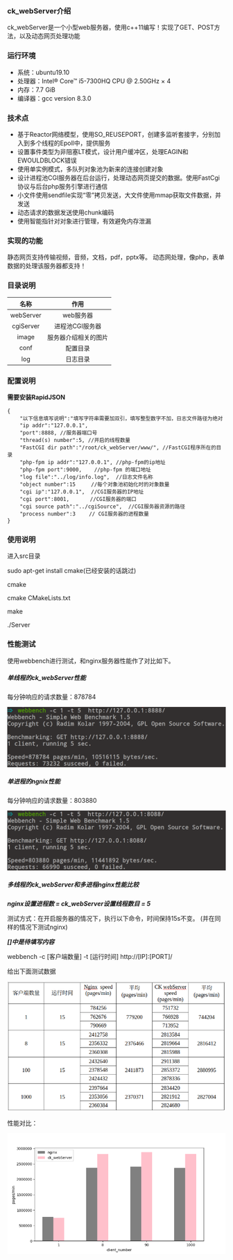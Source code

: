 ### ck_webServer介绍

ck_webServer是一个小型web服务器，使用c++11编写！实现了GET、POST方法，以及动态网页处理功能

### 运行环境

- 系统：ubuntu19.10
- 处理器：Intel® Core™ i5-7300HQ CPU @ 2.50GHz × 4
- 内存：7.7 GiB
- 编译器：gcc version 8.3.0

### 技术点

- 基于Reactor网络模型，使用SO_REUSEPORT，创建多监听套接字，分别加入到多个线程的Epoll中，提供服务
- 设置事件类型为非阻塞LT模式，设计用户缓冲区，处理EAGIN和EWOULDBLOCK错误
- 使用单实例模式，多队列对象池为新来的连接创建对象
- 设计进程池CGI服务器在后台运行，处理动态网页提交的数据。使用FastCgi协议与后台php服务引擎进行通信
- 小文件使用sendfile实现“零”拷贝发送，大文件使用mmap获取文件数据，并发送
- 动态请求的数据发送使用chunk编码
- 使用智能指针对对象进行管理，有效避免内存泄漏

### 实现的功能

静态网页支持传输视频，音频，文档，pdf，pptx等。
动态网处理，像php，表单数据的处理该服务器都支持！

### 目录说明

|名称|作用|
|:---:|:---:|
|webServer|web服务器|
|cgiServer|进程池CGI服务器|
|image|服务器介绍相关的图片|
|conf|配置目录|
|log|日志目录|

### 配置说明

**需要安装RapidJSON**

```
{
    "以下信息填写说明":"填写字符串需要加双引，填写整型数字不加，日志文件路径为绝对
    "ip addr":"127.0.0.1",
    "port":8888, //服务器端口号
    "thread(s) number":5, //开启的线程数量
    "FastCGI dir path":"/root/ck_webServer/www/", //FastCGI程序所在的目录
    "php-fpm ip addr":"127.0.0.1", //php-fpm的ip地址
    "php-fpm port":9000,    //php-fpm 的端口地址
    "log file":"../log/info.log",  //日志文件名称
    "object number":15     //每个对象池初始化时的对象数量
    "cgi ip":"127.0.0.1",  //CGI服务器的IP地址
    "cgi port":8001, 　    //CGI服务器的端口
    "cgi source path":"../cgiSource",  //CGI服务器资源的路径
    "process number":3　　 // CGI服务器的进程数量
}
```

### 使用说明

进入src目录

sudo apt-get install cmake(已经安装的话跳过)

cmake

cmake CMakeLists.txt

make

./Server

### 性能测试

使用webbench进行测试，和nginx服务器性能作了对比如下。

##### 单线程的ck\_webServer性能

每分钟响应的请求数量：878784

![a](image/dan_xian_cheng_ck.png)

##### 单进程的ngnix性能

每分钟响应的请求数量：803880 

![a](image/dan_xian_cheng_nginx.png)


##### 多线程的ck_webServer和多进程nginx性能比较

***nginx设置进程数 = ck_webServer设置线程数目 = 5***

测试方式：在开启服务器的情况下，执行以下命令，时间保持15s不变。
(并在同样的情况下测试nginx)

***[]中是待填写内容***

webbench -c [客户端数量] -t [运行时间] http://[IP]:[PORT]/

给出下面测试数据


![jj](image/ck.png)


性能对比：

![kk](image/xing_neng.png)



